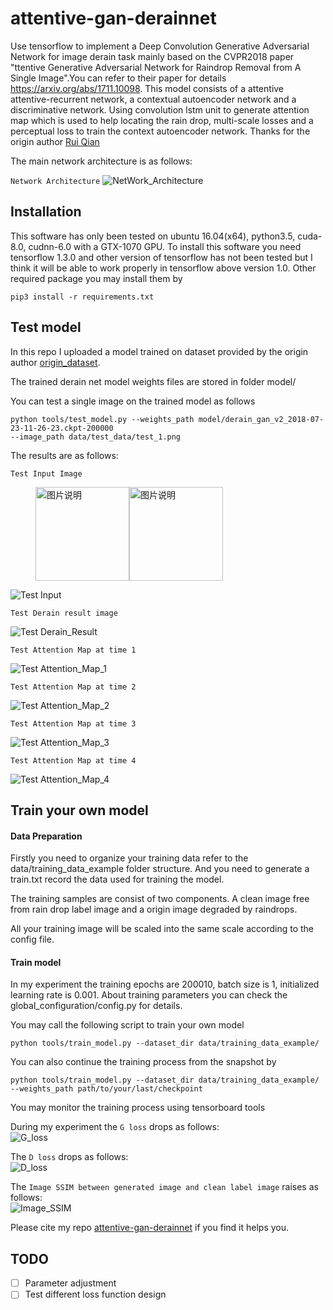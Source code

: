 # attentive-gan-derainnet
Use tensorflow to implement a Deep Convolution Generative Adversarial Network for image derain 
task mainly based on the CVPR2018 paper "ttentive Generative Adversarial Network for Raindrop 
Removal from A Single Image".You can refer to their paper for details https://arxiv.org/abs/1711.10098. 
This model consists of a attentive attentive-recurrent network, a contextual autoencoder 
network and a discriminative network. Using convolution lstm unit to generate attention map 
which is used to help locating the rain drop, multi-scale losses and a perceptual loss to 
train the context autoencoder network. Thanks for the origin author [Rui Qian](https://github.com/rui1996)

The main network architecture is as follows:

`Network Architecture`
![NetWork_Architecture](https://github.com/MaybeShewill-CV/attentive-gan-derainnet/blob/master/data/images/net_architecture.png)

## Installation
This software has only been tested on ubuntu 16.04(x64), python3.5, cuda-8.0, cudnn-6.0 with 
a GTX-1070 GPU. To install this software you need tensorflow 1.3.0 and other version of 
tensorflow has not been tested but I think it will be able to work properly in 
tensorflow above version 1.0. Other required package you may install them by

```
pip3 install -r requirements.txt
```

## Test model
In this repo I uploaded a model trained on dataset provided by the origin author 
[origin_dataset](https://drive.google.com/open?id=1e7R76s6vwUJxILOcAsthgDLPSnOrQ49K).

The trained derain net model weights files are stored in folder model/

You can test a single image on the trained model as follows

```
python tools/test_model.py --weights_path model/derain_gan_v2_2018-07-23-11-26-23.ckpt-200000
--image_path data/test_data/test_1.png
```

The results are as follows:

`Test Input Image`

<figure class="half">
<img src="https://github.com/MaybeShewill-CV/attentive-gan-derainnet/blob/master/data/images/src_img.png" height="150px" alt="图片说明" ><img src="https://github.com/MaybeShewill-CV/attentive-gan-derainnet/blob/master/data/images/src_img.png" height="150px" alt="图片说明" >
</figure>

![Test Input](https://github.com/MaybeShewill-CV/attentive-gan-derainnet/blob/master/data/images/src_img.png)

`Test Derain result image`

![Test Derain_Result](https://github.com/MaybeShewill-CV/attentive-gan-derainnet/blob/master/data/images/derain_ret.png)

`Test Attention Map at time 1`

![Test Attention_Map_1](https://github.com/MaybeShewill-CV/attentive-gan-derainnet/blob/master/data/images/atte_map_1.png)

`Test Attention Map at time 2`

![Test Attention_Map_2](https://github.com/MaybeShewill-CV/attentive-gan-derainnet/blob/master/data/images/atte_map_2.png)

`Test Attention Map at time 3`

![Test Attention_Map_3](https://github.com/MaybeShewill-CV/attentive-gan-derainnet/blob/master/data/images/atte_map_3.png)

`Test Attention Map at time 4`

![Test Attention_Map_4](https://github.com/MaybeShewill-CV/attentive-gan-derainnet/blob/master/data/images/atte_map_4.png)

## Train your own model

#### Data Preparation
Firstly you need to organize your training data refer to the data/training_data_example 
folder structure. And you need to generate a train.txt record the data used for training 
the model. 

The training samples are consist of two components. A clean image free from rain drop label 
image and a origin image degraded by raindrops.

All your training image will be scaled into the same scale according to the config file.

#### Train model
In my experiment the training epochs are 200010, batch size is 1, initialized learning rate 
is 0.001. About training parameters you can check the global_configuration/config.py for 
details.
 
You may call the following script to train your own model

```
python tools/train_model.py --dataset_dir data/training_data_example/
```

You can also continue the training process from the snapshot by
```
python tools/train_model.py --dataset_dir data/training_data_example/ 
--weights_path path/to/your/last/checkpoint
```

You may monitor the training process using tensorboard tools

During my experiment the `G loss` drops as follows:  
![G_loss](https://github.com/MaybeShewill-CV/attentive-gan-derainnet/blob/master/data/images/g_loss.png)

The `D loss` drops as follows:  
![D_loss](https://github.com/MaybeShewill-CV/attentive-gan-derainnet/blob/master/data/images/d_loss.png)

The `Image SSIM between generated image and clean label image` raises as follows:  
![Image_SSIM](https://github.com/MaybeShewill-CV/attentive-gan-derainnet/blob/master/data/images/image_ssim.png)

Please cite my repo [attentive-gan-derainnet](https://github.com/MaybeShewill-CV/attentive-gan-derainnet) 
if you find it helps you.

## TODO
- [ ] Parameter adjustment
- [ ] Test different loss function design